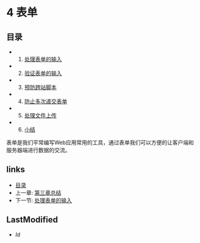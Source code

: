 # 4 表单

## 目录
   * 1. [处理表单的输入](4.1.md)
   * 2. [验证表单的输入](4.2.md)
   * 3. [预防跨站脚本](4.3.md)
   * 4. [防止多次递交表单](4.4.md)
   * 5. [处理文件上传](4.5.md)
   * 6. [小结](4.6.md)
   
表单是我们平常编写Web应用常用的工具，通过表单我们可以方便的让客户端和服务器端进行数据的交流。

## links
   * [目录](<preface.md>)
   * 上一章: [第三章总结](<3.5.md>)
   * 下一节: [处理表单的输入](<4.1.md>)

## LastModified 
   * $Id$